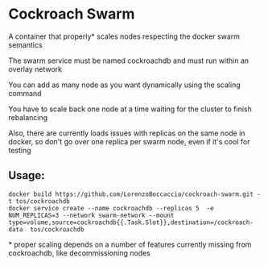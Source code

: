 # Cockroach Swarm

A container that properly* scales nodes respecting the docker swarm semantics

The swarm service must be named cockroachdb and must run within an overlay network

You can add as many node as you want dynamically using the scaling command

You have to scale back one node at a time waiting for the cluster to finish rebalancing

Also, there are currently loads issues with replicas on the same node in docker, so don't go over one replica per swarm node, even if it's cool for testing

## Usage:

    docker build https://github.com/LorenzoBoccaccia/cockroach-swarm.git -t tos/cockroachdb
    docker service create --name cockroachdb --replicas 5  -e NUM_REPLICAS=3 --network swarm-network --mount type=volume,source=cockroachdb{{.Task.Slot}},destination=/cockroach-data  tos/cockroachdb
    

\* proper scaling depends on a number of features currently missing from cockroachdb, like decommissioning nodes
